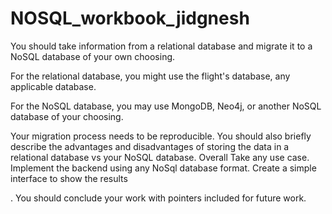 # NOSQL_workbook_jidgnesh

You should take information from a relational database and migrate it to a NoSQL database of your own choosing.

For the relational database, you might use the flight's database, any applicable database.

For the NoSQL database, you may use MongoDB, Neo4j, or another NoSQL database of your choosing.

Your migration process needs to be reproducible. You should also briefly describe the advantages and disadvantages of storing the data in a relational database vs your NoSQL database.
Overall Take any use case.  Implement the backend using any NoSql database format. 
Create a simple interface to show the results

. You should conclude your work with pointers included for future work.
